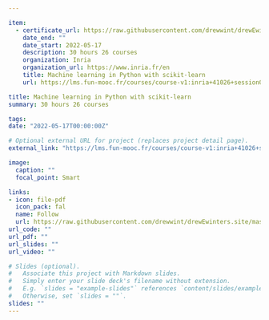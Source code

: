 ```yaml
---

item:
  - certificate_url: https://raw.githubusercontent.com/drewwint/drewEwinters.site/master/static/uploads/ML_scikitlearn_DWinters_2022.pdf
    date_end: ""
    date_start: 2022-05-17 
    description: 30 hours 26 courses
    organization: Inria
    organization_url: https://www.inria.fr/en
    title: Machine learning in Python with scikit-learn
    url: https://lms.fun-mooc.fr/courses/course-v1:inria+41026+session02/info

title: Machine learning in Python with scikit-learn
summary: 30 hours 26 courses

tags:
date: "2022-05-17T00:00:00Z"

# Optional external URL for project (replaces project detail page).
external_link: "https://lms.fun-mooc.fr/courses/course-v1:inria+41026+session02/info"

image:
  caption: ""
  focal_point: Smart

links:
- icon: file-pdf
  icon_pack: fal
  name: Follow
  url: https://raw.githubusercontent.com/drewwint/drewEwinters.site/master/static/uploads/ML_scikitlearn_DWinters_2022.pdf
url_code: ""
url_pdf: ""
url_slides: ""
url_video: ""

# Slides (optional).
#   Associate this project with Markdown slides.
#   Simply enter your slide deck's filename without extension.
#   E.g. `slides = "example-slides"` references `content/slides/example-slides.md`.
#   Otherwise, set `slides = ""`.
slides: ""
---
```

